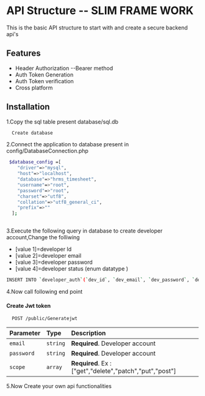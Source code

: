 
# API Structure -- SLIM FRAME WORK

This is the basic API structure to start with and create a secure backend api's


## Features

- Header Authorization --Bearer method
- Auth Token Generation
- Auth Token verification
- Cross platform


## Installation

1.Copy the sql table present database/sql.db 

```bash
  Create database
```

2.Connect the application to database present in config/DatabaseConnection.php

```bash
 $database_config =[
    "driver"=>"mysql",
    "host"=>"localhost",
    "database"=>"hrms_timesheet",
    "username"=>"root",
    "password"=>"root",
    "charset"=>"utf8",
    "collation"=>"utf8_general_ci",
    "prefix"=>""
  ];
  
```
3.Execute the following query in database to create developer account,Change the folliwing 

- [value 1]=developer Id
- [value 2]=developer email
- [value 3]=developer password
- [value 4]=developer status (enum datatype )


```bash
INSERT INTO `developer_auth`(`dev_id`, `dev_email`, `dev_password`, `dev_status`) VALUES ([value-1],[value-2],[value-3],[value-4]);
```

4.Now call following end point



#### Create Jwt token 

```http
  POST /public/Generatejwt
```

| Parameter | Type     | Description                |
| :-------- | :------- | :------------------------- |
| `email` | `string` | **Required**. Developer account |
| `password` | `string` | **Required**. Developer account |
| `scope` | `array` | **Required**. Ex : ["get","delete","patch","put","post"] |

5.Now Create your own api functionalities
